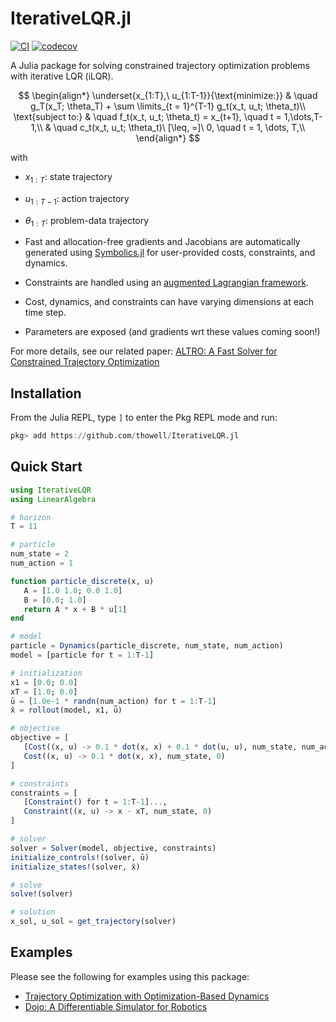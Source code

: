 # IterativeLQR.jl
[![CI](https://github.com/thowell/IterativeLQR.jl/actions/workflows/CI.yml/badge.svg)](https://github.com/thowell/IterativeLQR.jl/actions/workflows/CI.yml)
[![codecov](https://codecov.io/gh/thowell/IterativeLQR.jl/branch/main/graph/badge.svg?token=FGM33O1K1E)](https://codecov.io/gh/thowell/IterativeLQR.jl)

A Julia package for solving constrained trajectory optimization problems with iterative LQR (iLQR).

$$
\begin{align*}
		\underset{x_{1:T},\ u_{1:T-1}}{\text{minimize:}} & \quad g_T(x_T; \theta_T) + \sum \limits_{t = 1}^{T-1} g_t(x_t, u_t; \theta_t)\\
		\text{subject to:} & \quad f_t(x_t, u_t; \theta_t) = x_{t+1}, \quad t = 1,\dots,T-1,\\
      & \quad c_t(x_t, u_t; \theta_t)\ [\leq, =]\ 0, \quad t = 1, \dots, T,\\
\end{align*}
$$

with

- $x_{1:T}$: state trajectory
- $u_{1:T-1}$: action trajectory
- $\theta_{1:T}$: problem-data trajectory


- Fast and allocation-free gradients and Jacobians are automatically generated using [Symbolics.jl](https://github.com/JuliaSymbolics/Symbolics.jl) for user-provided costs, constraints, and dynamics.

- Constraints are handled using an [augmented Lagrangian framework](https://en.wikipedia.org/wiki/Augmented_Lagrangian_method).

- Cost, dynamics, and constraints can have varying dimensions at each time step.

- Parameters are exposed (and gradients wrt these values coming soon!)

For more details, see our related paper: [ALTRO: A Fast Solver for Constrained Trajectory Optimization](http://roboticexplorationlab.org/papers/altro-iros.pdf)

## Installation
From the Julia REPL, type `]` to enter the Pkg REPL mode and run:
```julia
pkg> add https://github.com/thowell/IterativeLQR.jl
```

## Quick Start
```julia
using IterativeLQR
using LinearAlgebra

# horizon
T = 11

# particle
num_state = 2
num_action = 1

function particle_discrete(x, u)
   A = [1.0 1.0; 0.0 1.0]
   B = [0.0; 1.0]
   return A * x + B * u[1]
end

# model
particle = Dynamics(particle_discrete, num_state, num_action)
model = [particle for t = 1:T-1]

# initialization
x1 = [0.0; 0.0]
xT = [1.0; 0.0]
ū = [1.0e-1 * randn(num_action) for t = 1:T-1]
x̄ = rollout(model, x1, ū)

# objective
objective = [
   [Cost((x, u) -> 0.1 * dot(x, x) + 0.1 * dot(u, u), num_state, num_action) for t = 1:T-1]...,
   Cost((x, u) -> 0.1 * dot(x, x), num_state, 0)
]

# constraints
constraints = [
   [Constraint() for t = 1:T-1]...,
   Constraint((x, u) -> x - xT, num_state, 0)
]

# solver
solver = Solver(model, objective, constraints)
initialize_controls!(solver, ū)
initialize_states!(solver, x̄)

# solve
solve!(solver)

# solution
x_sol, u_sol = get_trajectory(solver)
```
## Examples

Please see the following for examples using this package:

- [Trajectory Optimization with Optimization-Based Dynamics](https://github.com/thowell/optimization_dynamics)
- [Dojo: A Differentiable Simulator for Robotics](https://github.com/dojo-sim/Dojo.jl)
